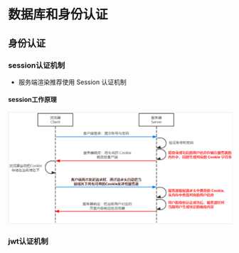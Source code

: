 # 数据库和身份认证

## 身份认证

  ### session认证机制
   - 服务端渲染推荐使用 Session 认证机制
  #### session工作原理
   
![Session](./images/session.png)

   ### jwt认证机制
